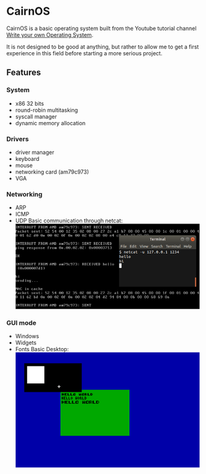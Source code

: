# CairnOS
CairnOS is a basic operating system built from the Youtube tutorial channel [Write your own Operating System](https://www.youtube.com/channel/UCQdZltW7bh1ta-_nCH7LWYw).

It is not designed to be good at anything, but rather to allow me to get a first experience in this field before starting a more serious project.

## Features
### System
 - x86 32 bits
 - round-robin multitasking
 - syscall manager
 - dynamic memory allocation
### Drivers
 - driver manager
 - keyboard
 - mouse
 - networking card (am79c973)
 - VGA
### Networking
 - ARP
 - ICMP
 - UDP
Basic communication through netcat:
![netcat test](images/net.png)
### GUI mode
 - Windows
 - Widgets
 - Fonts
Basic Desktop:
![gui](images/gui.png)
